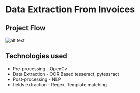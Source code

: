 # Data Extraction From Invoices

## Project Flow
![alt text](https://raw.githubusercontent.com/username/projectname/branch/path/to/img.png)

## Technologies used
* Pre-processing    - OpenCv
* Data Extraction   - OCR Based tesseract, pytessract
* Post-processing   - NLP
* fields extraction - Regex, Template matching

